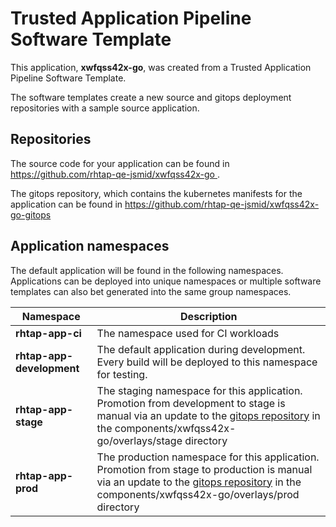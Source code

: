 # Trusted Application Pipeline Software Template

This application, **xwfqss42x-go**, was created from a Trusted Application Pipeline Software Template.

The software templates create a new source and gitops deployment repositories with a sample source application. 

## Repositories

The source code for your application can be found in [https://github.com/rhtap-qe-jsmid/xwfqss42x-go ](https://github.com/rhtap-qe-jsmid/xwfqss42x-go ).
 
The gitops repository, which contains the kubernetes manifests for the application can be found in 
[https://github.com/rhtap-qe-jsmid/xwfqss42x-go-gitops ](https://github.com/rhtap-qe-jsmid/xwfqss42x-go-gitops ) 

## Application namespaces 

The default application will be found in the following namespaces. Applications can be deployed into unique namespaces or multiple software templates can also bet generated into the same group namespaces.  

|  Namespace   |  Description   |  
| -------- | -------- |
| **rhtap-app-ci** | The namespace used for CI workloads |
| **rhtap-app-development** | The default application during development. Every build will be deployed to this namespace for testing. |
| **rhtap-app-stage** | The staging namespace for this application. Promotion from development to stage is manual via an update to the [gitops repository](https://github.com/rhtap-qe-jsmid/xwfqss42x-go-gitops ) in the components/xwfqss42x-go/overlays/stage directory |
| **rhtap-app-prod** | The production namespace for this application. Promotion from stage to production is manual via an update to the [gitops repository](https://github.com/rhtap-qe-jsmid/xwfqss42x-go-gitops ) in the components/xwfqss42x-go/overlays/prod directory |